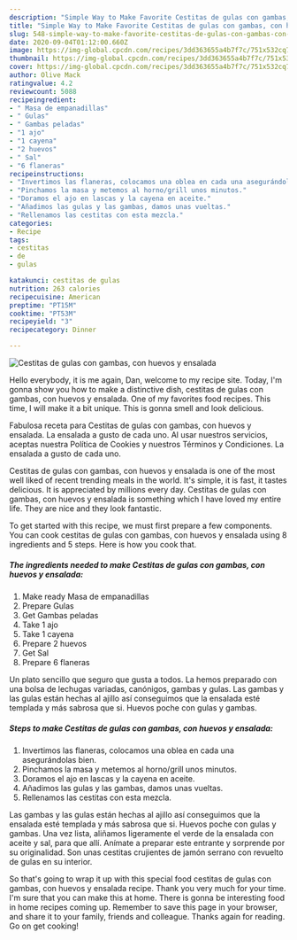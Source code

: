 ```yaml
---
description: "Simple Way to Make Favorite Cestitas de gulas con gambas, con huevos y ensalada"
title: "Simple Way to Make Favorite Cestitas de gulas con gambas, con huevos y ensalada"
slug: 548-simple-way-to-make-favorite-cestitas-de-gulas-con-gambas-con-huevos-y-ensalada
date: 2020-09-04T01:12:00.660Z
image: https://img-global.cpcdn.com/recipes/3dd363655a4b7f7c/751x532cq70/cestitas-de-gulas-con-gambas-con-huevos-y-ensalada-foto-principal.jpg
thumbnail: https://img-global.cpcdn.com/recipes/3dd363655a4b7f7c/751x532cq70/cestitas-de-gulas-con-gambas-con-huevos-y-ensalada-foto-principal.jpg
cover: https://img-global.cpcdn.com/recipes/3dd363655a4b7f7c/751x532cq70/cestitas-de-gulas-con-gambas-con-huevos-y-ensalada-foto-principal.jpg
author: Olive Mack
ratingvalue: 4.2
reviewcount: 5088
recipeingredient:
- " Masa de empanadillas"
- " Gulas"
- " Gambas peladas"
- "1 ajo"
- "1 cayena"
- "2 huevos"
- " Sal"
- "6 flaneras"
recipeinstructions:
- "Invertimos las flaneras, colocamos una oblea en cada una asegurándolas bien."
- "Pinchamos la masa y metemos al horno/grill unos minutos."
- "Doramos el ajo en lascas y la cayena en aceite."
- "Añadimos las gulas y las gambas, damos unas vueltas."
- "Rellenamos las cestitas con esta mezcla."
categories:
- Recipe
tags:
- cestitas
- de
- gulas

katakunci: cestitas de gulas 
nutrition: 263 calories
recipecuisine: American
preptime: "PT15M"
cooktime: "PT53M"
recipeyield: "3"
recipecategory: Dinner

---
```



![Cestitas de gulas con gambas, con huevos y ensalada](https://img-global.cpcdn.com/recipes/3dd363655a4b7f7c/751x532cq70/cestitas-de-gulas-con-gambas-con-huevos-y-ensalada-foto-principal.jpg)

Hello everybody, it is me again, Dan, welcome to my recipe site. Today, I'm gonna show you how to make a distinctive dish, cestitas de gulas con gambas, con huevos y ensalada. One of my favorites food recipes. This time, I will make it a bit unique. This is gonna smell and look delicious.

Fabulosa receta para Cestitas de gulas con gambas, con huevos y ensalada. La ensalada a gusto de cada uno. Al usar nuestros servicios, aceptas nuestra Política de Cookies y nuestros Términos y Condiciones. La ensalada a gusto de cada uno.

Cestitas de gulas con gambas, con huevos y ensalada is one of the most well liked of recent trending meals in the world. It's simple, it is fast, it tastes delicious. It is appreciated by millions every day. Cestitas de gulas con gambas, con huevos y ensalada is something which I have loved my entire life. They are nice and they look fantastic.


To get started with this recipe, we must first prepare a few components. You can cook cestitas de gulas con gambas, con huevos y ensalada using 8 ingredients and 5 steps. Here is how you cook that.

<!--inarticleads1-->

##### The ingredients needed to make Cestitas de gulas con gambas, con huevos y ensalada:

1. Make ready  Masa de empanadillas
1. Prepare  Gulas
1. Get  Gambas peladas
1. Take 1 ajo
1. Take 1 cayena
1. Prepare 2 huevos
1. Get  Sal
1. Prepare 6 flaneras


Un plato sencillo que seguro que gusta a todos. La hemos preparado con una bolsa de lechugas variadas, canónigos, gambas y gulas. Las gambas y las gulas están hechas al ajillo así conseguimos que la ensalada esté templada y más sabrosa que si. Huevos poche con gulas y gambas. 

<!--inarticleads2-->

##### Steps to make Cestitas de gulas con gambas, con huevos y ensalada:

1. Invertimos las flaneras, colocamos una oblea en cada una asegurándolas bien.
1. Pinchamos la masa y metemos al horno/grill unos minutos.
1. Doramos el ajo en lascas y la cayena en aceite.
1. Añadimos las gulas y las gambas, damos unas vueltas.
1. Rellenamos las cestitas con esta mezcla.


Las gambas y las gulas están hechas al ajillo así conseguimos que la ensalada esté templada y más sabrosa que si. Huevos poche con gulas y gambas. Una vez lista, aliñamos ligeramente el verde de la ensalada con aceite y sal, para que allí. Anímate a preparar este entrante y sorprende por su originalidad. Son unas cestitas crujientes de jamón serrano con revuelto de gulas en su interior. 

So that's going to wrap it up with this special food cestitas de gulas con gambas, con huevos y ensalada recipe. Thank you very much for your time. I'm sure that you can make this at home. There is gonna be interesting food in home recipes coming up. Remember to save this page in your browser, and share it to your family, friends and colleague. Thanks again for reading. Go on get cooking!
